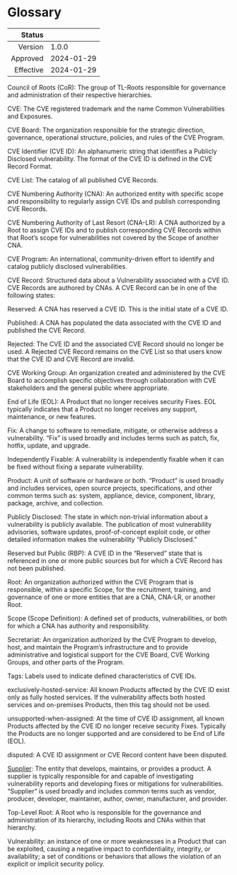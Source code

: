 # Glossary

| Status | |
| ---: | :--- |
| Version | 1.0.0 |
| Approved | 2024-01-29 |
| Effective | 2024-01-29 |

Council of Roots (CoR): The group of TL-Roots responsible for governance and administration of their respective hierarchies.

CVE: The CVE registered trademark and the name Common Vulnerabilities and Exposures.

CVE Board: The organization responsible for the strategic direction, governance, operational structure, policies, and rules of the CVE Program.

CVE Identifier (CVE ID): An alphanumeric string that identifies a Publicly Disclosed vulnerability. The format of the CVE ID is defined in the CVE Record Format.

CVE List: The catalog of all published CVE Records.

CVE Numbering Authority (CNA): An authorized entity with specific scope and responsibility to regularly assign CVE IDs and publish corresponding CVE Records.

CVE Numbering Authority of Last Resort (CNA-LR): A CNA authorized by a Root to assign CVE IDs and to publish corresponding CVE Records within that Root’s scope for vulnerabilities not covered by the Scope of another CNA.

CVE Program: An international, community-driven effort to identify and catalog publicly disclosed vulnerabilities.

CVE Record: Structured data about a Vulnerability associated with a CVE ID. CVE Records are authored by CNAs. A CVE Record can be in one of the following states:

Reserved: A CNA has reserved a CVE ID. This is the initial state of a CVE ID.

Published: A CNA has populated the data associated with the CVE ID and published the CVE Record.

Rejected: The CVE ID and the associated CVE Record should no longer be used. A Rejected CVE Record remains on the CVE List so that users know that the CVE ID and CVE Record are invalid.

CVE Working Group: An organization created and administered by the CVE Board to accomplish specific objectives through collaboration with CVE stakeholders and the general public where appropriate.

End of Life (EOL): A Product that no longer receives security Fixes. EOL typically indicates that a Product no longer receives any support, maintenance, or new features.

Fix: A change to software to remediate, mitigate, or otherwise address a vulnerability. “Fix” is used broadly and includes terms such as patch, fix, hotfix, update, and upgrade.

Independently Fixable: A vulnerability is independently fixable when it can be fixed without fixing a separate vulnerability.

Product: A unit of software or hardware or both. “Product” is used broadly and includes services, open source projects, specifications, and other common terms such as: system, appliance, device, component, library, package, archive, and collection.

Publicly Disclosed: The state in which non-trivial information about a vulnerability is publicly available. The publication of most vulnerability advisories, software updates, proof-of-concept exploit code, or other detailed information makes the vulnerability “Publicly Disclosed.”

Reserved but Public (RBP): A CVE ID in the “Reserved” state that is referenced in one or more public sources but for which a CVE Record has not been published.

Root: An organization authorized within the CVE Program that is responsible, within a specific Scope, for the recruitment, training, and governance of one or more entities that are a CNA, CNA-LR, or another Root.

Scope (Scope Definition): A defined set of products, vulnerabilities, or both for which a CNA has authority and responsibility.

Secretariat: An organization authorized by the CVE Program to develop, host, and maintain the Program’s infrastructure and to provide administrative and logistical support for the CVE Board, CVE Working Groups, and other parts of the Program.

Tags: Labels used to indicate defined characteristics of CVE IDs.

exclusively-hosted-service: All known Products affected by the CVE ID exist only as fully hosted services. If the vulnerability affects both hosted services and on-premises Products, then this tag should not be used.

unsupported-when-assigned: At the time of CVE ID assignment, all known Products affected by the CVE ID no longer receive security Fixes. Typically the Products are no longer supported and are considered to be End of Life (EOL).

disputed: A CVE ID assignment or CVE Record content have been disputed.

[Supplier](https://www.cve.org/ResourcesSupport/Glossary?activeTerm=glossarySupplier): The entity that develops, maintains, or provides a product. A supplier is typically responsible for and capable of investigating vulnerability reports and developing fixes or mitigations for vulnerabilities. “Supplier” is used broadly and includes common terms such as vendor, producer, developer, maintainer, author, owner, manufacturer, and provider.

Top-Level Root: A Root who is responsible for the governance and administration of its hierarchy, including Roots and CNAs within that hierarchy.

Vulnerability: an instance of one or more weaknesses in a Product that can be exploited, causing a negative impact to confidentiality, integrity, or availability; a set of conditions or behaviors that allows the violation of an explicit or implicit security policy.
